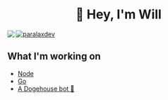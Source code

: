 <h1 align="center">👋 Hey, I'm Will</h1>

<a href="https://github.com/paralaxdev">
  <img align="center" src="https://github-readme-stats.vercel.app/api?username=paralaxdev&count_private=true&include_all_commits=true&theme=tokyonight" alt="paralaxdev" />
</a>
<a href="https://github.com/paralaxdev">
  <img align="left" src="https://github-readme-stats.vercel.app/api/top-langs/?username=paralaxdev&layout=compact&theme=tokyonight&langs_count=15" />
</a>

## What I'm working on
<!-- WHAT-IM-DOING:START -->
- [Node](https://nodejs.org/en/)
- [Go](https://golang.org/)
- [A Dogehouse bot 🚀](https://github.com/benawad/dogehouse)
<!-- WHAT-IM-DOING:END -->

